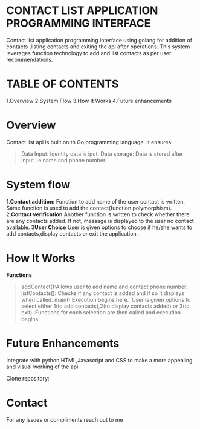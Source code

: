 # CONTACT LIST APPLICATION PROGRAMMING INTERFACE
 Contact list application programming interface using golang for addition of contacts ,listing contacts and exiting the api after operations.
This system leverages function technology to add and list contacts as per user recommendations.

# TABLE OF CONTENTS
1.Overview
2.System Flow
3.How It Works
4.Future enhancements

# Overview
Contact list api is built on th Go programming language .It ensures:
>Data Input: Identity data is iput.
>Data storage: Data is stored after input i.e name and phone number.

# System flow
1.**Contact addition:**
Function to add name of the user contact is written.
Same function is used to add the contact(function polymorphism).
2.**Contact verification**
Another function is written to check whether there are any contacts added.
If not, message is displayed to the user no contact available.
3**User Choice**
User is given options to choose if he/she wants to add contacts,display contacts or exit the application.

# How It Works
**Functions**
>addContact():Allows user to add name and contact phone number.
>listContacts(): Checks if any contact is added and if so it displays when called.
>main():Execution begins here.
       :User is given options to select either 1(to add contacts),2(to display contacts added) or 3(to exit)
       :Functions for each selection are then called and execution begins.

# Future Enhancements
Integrate with python,HTML,Javascript and CSS to make a more appealing and visual working of the api.


Clone repository:

# Contact
For any issues or compliments reach out to me 
